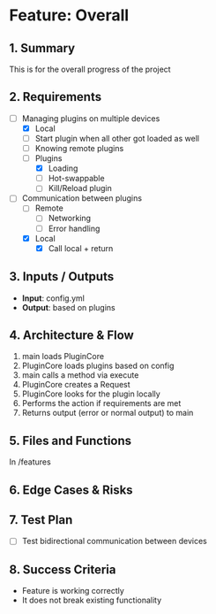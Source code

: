 # Feature: Overall

## 1. Summary
This is for the overall progress of the project

## 2. Requirements
- [ ] Managing plugins on multiple devices
    - [X] Local
    - [ ] Start plugin when all other got loaded as well
    - [ ] Knowing remote plugins
    - [ ] Plugins
        - [X] Loading
        - [ ] Hot-swappable 
        - [ ] Kill/Reload plugin
- [ ] Communication between plugins
    - [ ] Remote
        - [ ] Networking
        - [ ] Error handling
    - [X] Local
        - [X] Call local + return

## 3. Inputs / Outputs
- **Input**: config.yml
- **Output**: based on plugins

## 4. Architecture & Flow
1. main loads PluginCore
2. PluginCore loads plugins based on config
3. main calls a method via execute
4. PluginCore creates a Request 
5. PluginCore looks for the plugin locally
6. Performs the action if requirements are met
7. Returns output (error or normal output) to main

## 5. Files and Functions
In /features

## 6. Edge Cases & Risks

## 7. Test Plan
- [ ] Test bidirectional communication between devices

## 8. Success Criteria
- Feature is working correctly
- It does not break existing functionality
